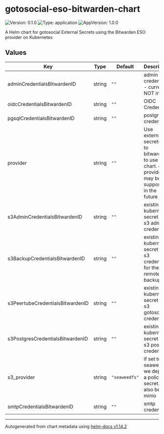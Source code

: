 # gotosocial-eso-bitwarden-chart

![Version: 0.1.0](https://img.shields.io/badge/Version-0.1.0-informational?style=flat-square) ![Type: application](https://img.shields.io/badge/Type-application-informational?style=flat-square) ![AppVersion: 1.0.0](https://img.shields.io/badge/AppVersion-1.0.0-informational?style=flat-square)

A Helm chart for gotosocial External Secrets using the Bitwarden ESO provider on Kubernetes

## Values

| Key | Type | Default | Description |
|-----|------|---------|-------------|
| adminCredentialsBitwardenID | string | `""` | admin credentials - currently NOT in use |
| oidcCredentialsBitwardenID | string | `""` | OIDC Credentials |
| pgsqlCredentialsBitwardenID | string | `""` | postgres credentials |
| provider | string | `""` | Use external secrets. Set to bitwarden to use this chart. other providers may be supported in the future |
| s3AdminCredentialsBitwardenID | string | `""` | existing kubernetes secret with s3 admin credentials |
| s3BackupCredentialsBitwardenID | string | `""` | existing kubernetes secret with s3 credentials for the remote backups |
| s3PeertubeCredentialsBitwardenID | string | `""` | existing kubernetes secret with s3 gotosocial credentials |
| s3PostgresCredentialsBitwardenID | string | `""` | existing kubernetes secret with s3 postgres credentials |
| s3_provider | string | `"seaweedfs"` | if set to seaweedfs we deploy a policy secret. can also be minio |
| smtpCredentialsBitwardenID | string | `""` | smtp credentials |

----------------------------------------------
Autogenerated from chart metadata using [helm-docs v1.14.2](https://github.com/norwoodj/helm-docs/releases/v1.14.2)
